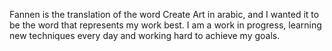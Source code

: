 Fannen is the translation of the word Create Art in arabic, and I wanted it to be the word that represents my work best.
I am a work in progress, learning new techniques every day and working hard to achieve my goals.
